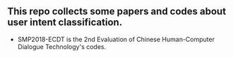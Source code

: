 ## This repo collects some papers and codes about user intent classification.

- SMP2018-ECDT is the 2nd Evaluation of Chinese Human-Computer Dialogue Technology's codes.
